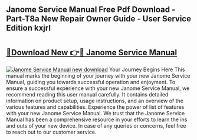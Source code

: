 ## Janome Service Manual Free Pdf Download - Part-T8a New Repair Owner Guide - User Service Edition kxjrl

# <h2><a href="http://bc30766.oget.top/?id=Janome+Service+Manual">🔗Download New 👉🔴 Janome Service Manual</a></h2>

[![Janome Service Manual new download](https://i.imgur.com/5g1atiW.png)](http://bc30766.oget.top/?id=Janome+Service+Manual)
Your Journey Begins Here This manual marks the beginning of your journey with your new Janome Service Manual, guiding you towards successful operation and enjoyment. To ensure a successful experience with your new Janome Service Manual, we recommend reading this user manual carefully. It contains detailed information on product setup, usage instructions, and an overview of the various features and capabilities. Experience the power of list of features with your new Janome Service Manual. We trust that the Janome Service Manual has been a comprehensive resource in your efforts to learn the ins and outs of your new device. In case of any queries or concerns, feel free to reach out to our customer service.
